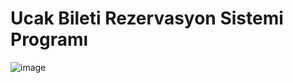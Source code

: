 
# Ucak Bileti Rezervasyon Sistemi Programı

![image](https://github.com/Faruk-Celik/Ucus_Rezervasyon_Sistemi/assets/72822335/a77c7b68-9320-4a6a-8928-40442690f44f)
